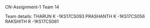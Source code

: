 CN-Assignment-1
 Team 14
 
 Team details: THARUN K -1KS17CS093
 PRASHANTH K -1KS17CS056
 RAKSHITH R -1KS17CS061
